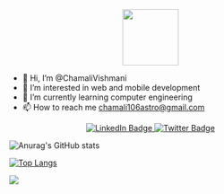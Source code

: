 <div id="header" align="center">
  <img src="https://media.giphy.com/media/QTfX9Ejfra3ZmNxh6B/giphy.gif" width="100"/>
</div>

- 👋 Hi, I’m @ChamaliVishmani
- 👀 I’m interested in web and mobile development
- 🌱 I’m currently learning computer engineering
- 📫 How to reach me chamali106astro@gmail.com

<div id="badges" align="center">
  <a href="https://www.linkedin.com/in/chamali-vishmani-221344202">
    <img src="https://img.shields.io/badge/LinkedIn-blue?style=for-the-badge&logo=linkedin&logoColor=white" alt="LinkedIn Badge"/>
  </a>
  <a href="https://twitter.com/CVishmani">
    <img src="https://img.shields.io/badge/Twitter-blue?style=for-the-badge&logo=twitter&logoColor=white" alt="Twitter Badge"/>
  </a>
</div>

<!---
ChamaliVishmani/ChamaliVishmani is a ✨ special ✨ repository because its `README.md` (this file) appears on your GitHub profile.
You can click the Preview link to take a look at your changes.
--->
![Anurag's GitHub stats](https://github-readme-stats.vercel.app/api?username=ChamaliVishmani&show_icons=true&theme=midnight-purple )

[![Top Langs](https://github-readme-stats.vercel.app/api/top-langs/?username=ChamaliVishmani&layout=compact)](https://github.com/anuraghazra/github-readme-stats)

<a href="https://github.com/ChamaliVishmani">
  <img align="center" src="https://github-readme-stats.vercel.app/api?username=ChamaliVishmani&show_icons=true&theme=midnight-purple" />
</a>
